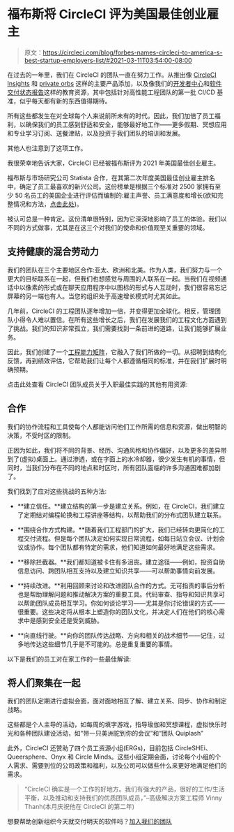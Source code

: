 # 福布斯将 CircleCI 评为美国最佳创业雇主

> 原文：<https://circleci.com/blog/forbes-names-circleci-to-america-s-best-startup-employers-list/#2021-03-11T03:54:00-08:00>

在过去的一年里，我们在 CircleCI 的团队一直在努力工作。从推出像 [CircleCI Insights](https://circleci.com/blog/monitor-and-optimize-your-ci-cd-pipeline-with-insights-from-circleci/) 和 [private orbs](https://circleci.com/blog/circleci-private-orbs/) 这样的主要产品添加，以及像我们的[开发者中心](https://circleci.com/developer)和[软件交付状态报告](https://circleci.com/resources/2020-state-of-software-delivery/)这样的教育资源，其中包括针对高性能工程团队的第一批 CI/CD 基准，似乎每天都有新的东西值得期待。

所有这些都发生在对全球每个人来说前所未有的时代。因此，我们加倍了员工福利，以确保我们的员工感到舒适和安全，能够最好地工作——更多假期、冥想应用和专业学习订阅、送餐津贴，以及投资于我们团队的培训和发展。

其他人也注意到了这项工作。

我很荣幸地告诉大家，CircleCI 已经被福布斯评为 2021 年美国最佳创业雇主。

福布斯与市场研究公司 Statista 合作，在其第二次年度美国最佳创业雇主排名中，确定了员工最喜欢的新兴公司。这份榜单是根据三个标准对 2500 家拥有至少 50 名员工的美国企业进行评估而编制的:雇主声誉、员工满意度和增长(欲知完整情况和方法，[点击此处](https://www.forbes.com/sites/kristinstoller/2021/03/09/meet-americas-best-startup-employers-2021/?sh=4b867fbe6b6e))。

被认可总是一种肯定。这份清单很特别，因为它深深地影响了员工的体验。我们以不同的方式做事，尤其是在这三个对我们的使命和价值观至关重要的领域。

## 支持健康的混合劳动力

我们的团队在三个主要地区合作:亚太、欧洲和北美。作为人类，我们努力与一个更大的目标联系在一起，但我们也想感觉与周围的人联系在一起。当我们在视频通话中以像素的形式或在聊天应用程序中以图标的形式与人互动时，我们很容易忘记屏幕的另一端也有人。当您的组织处于高速增长模式时尤其如此。

几年前，CircleCI 的工程团队逐年增加一倍，并变得更加全球化。相反，管理团队小得令人难以置信。在所有这些增长之后，我们在发展我们的工程文化方面遇到了挑战。我们的知识非常孤立，我们需要找到一条前进的道路，让我们能够扩展业务。

因此，我们创建了一个[工程能力矩阵](https://circleci.com/blog/why-we-re-designed-our-engineering-career-paths-at-circleci/)，它融入了我们所做的一切。从招聘到结构化反馈，再到绩效评估，它帮助我们让每个人都遵循相同的标准，并在我们扩展时明确预期。

点击此处查看 CircleCI 团队成员关于入职最佳实践的其他有用资源:

## 合作

我们的协作流程和工具使每个人都能访问他们工作所需的信息和资源，做出明智的决策，不受时区的限制。

正因为如此，我们将不同的背景、经历、沟通风格和协作偏好，以及更多的差异带到了(虚拟)桌面上。通过渗透，或在字面上的水冷却器，很少发生有机的事情，但同时，当我们分布在不同的地点和时区时，所有团队面临的许多沟通困难都加剧了。

我们找到了应对这些挑战的五种方法:

*   **建立信任。**建立结构的第一步是建立关系。例如，在 CircleCI，我们建立了定期结对编程轮换和工程讲座等结构，以帮助我们的分布式团队建立联系。

*   **围绕合作方式构建。**随着我们工程部门的扩大，我们已经转向更简化的工程交付流程。但是每个团队决定如何实现日常流程，如每日站立会议、计划会议或协作。每个团队都有特定的需求，他们知道如何最好地满足这些需求。

*   **移除拦截器。**我们都知道被卡住有多沮丧。建立途径——例如，投资自助信息访问、跨团队相互支持以及建立知识共享——可以帮助事情向前发展。

*   **持续改进。**利用回顾来讨论和改进团队合作的方式。无可指责的事后分析也是帮助理解问题和推动解决方案的重要工具。代码审查、指导和知识共享可以帮助团队成员相互学习。你如何谈论学习——尤其是你讨论错误的方式——很重要。这些决定将从根本上塑造你的团队文化，并决定人们在他们的核心需求中是感到安全还是受到威胁。

*   **向直线行驶。**向你的团队传达战略、方向和相关的战术细节——记住，过多地传达这些细节几乎是不可能的。总是重复重要的事情。

以下是我们的员工对在家工作的一些最佳解读:

## 将人们聚集在一起

我们的团队定期进行虚拟会面，面对面地相互了解、建立关系、同步、协作和制定战略。

这些都是个人主导的活动，如每周的填字游戏，指导瑜伽和冥想课程，虚拟快乐时光和各种团队建设活动，如“带一只美洲驼到你的会议”和“团队 Quiplash”

此外，CircleCI 还赞助了四个员工资源小组(ERGs)，目前包括 CircleSHEi、Queersphere、Onyx 和 Circle Minds。这些小组定期会面，讨论每个小组的个人需求、需要到位的公司政策和福利，以及公司可以做些什么来更好地满足他们的需求。

> “CircleCI 确实是一个工作的好地方。我们有强大的产品，很好的工作/生活平衡，以及推动和支持我们的优质团队成员，”–高级解决方案工程师 Vinny Thanh(本月庆祝他在 CircleCI 的第二年)

想要帮助创新组织今天就交付明天的软件吗？[加入我们的团队](https://circleci.com/careers/)